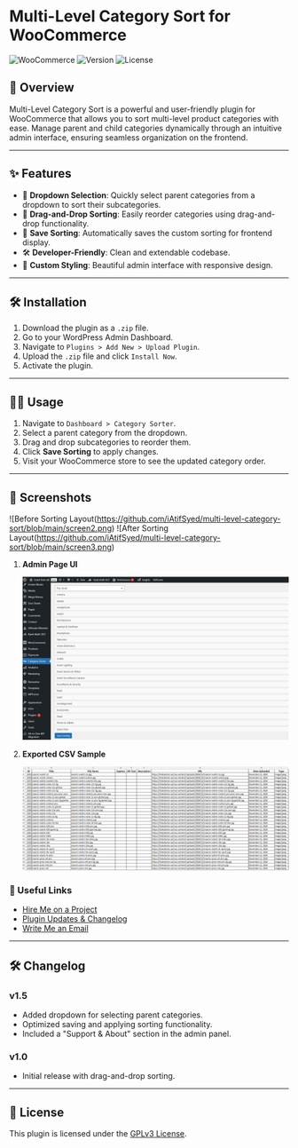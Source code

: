 # Multi-Level Category Sort for WooCommerce

![WooCommerce](https://img.shields.io/badge/WooCommerce-Compatible-blue?style=flat-square) ![Version](https://img.shields.io/badge/Version-1.5-green?style=flat-square) ![License](https://img.shields.io/badge/License-GPL--3.0-red?style=flat-square)

## 🚀 Overview
Multi-Level Category Sort is a powerful and user-friendly plugin for WooCommerce that allows you to sort multi-level product categories with ease. Manage parent and child categories dynamically through an intuitive admin interface, ensuring seamless organization on the frontend.

---

## ✨ Features
- 📂 **Dropdown Selection**: Quickly select parent categories from a dropdown to sort their subcategories.
- 🔄 **Drag-and-Drop Sorting**: Easily reorder categories using drag-and-drop functionality.
- 💾 **Save Sorting**: Automatically saves the custom sorting for frontend display.
- 🛠 **Developer-Friendly**: Clean and extendable codebase.
- 🎨 **Custom Styling**: Beautiful admin interface with responsive design.

---

## 🛠 Installation

1. Download the plugin as a `.zip` file.
2. Go to your WordPress Admin Dashboard.
3. Navigate to `Plugins > Add New > Upload Plugin`.
4. Upload the `.zip` file and click `Install Now`.
5. Activate the plugin.

---

## 🧑‍💻 Usage

1. Navigate to `Dashboard > Category Sorter`.
2. Select a parent category from the dropdown.
3. Drag and drop subcategories to reorder them.
4. Click **Save Sorting** to apply changes.
5. Visit your WooCommerce store to see the updated category order.

---

## 🎯 Screenshots

![Before Sorting Layout(https://github.com/iAtifSyed/multi-level-category-sort/blob/main/screen2.png)
![After Sorting Layout(https://github.com/iAtifSyed/multi-level-category-sort/blob/main/screen3.png)


1. **Admin Page UI**

   ![Admin Page UI](https://github.com/iAtifSyed/multi-level-category-sort/blob/main/screen1.png)

2. **Exported CSV Sample**

   ![Exported CSV](https://raw.githubusercontent.com/iAtifSyed/mediaexport-master/refs/heads/main/screenshot2.png)



### 🔗 Useful Links
- [Hire Me on a Project](https://iatifsyed.github.io/)
- [Plugin Updates & Changelog](https://github.com/iAtifSyed/multi-level-category-sort)
- [Write Me an Email](mailto:iatifsyed@gmail.com)

---

## 🛠 Changelog

### v1.5
- Added dropdown for selecting parent categories.
- Optimized saving and applying sorting functionality.
- Included a "Support & About" section in the admin panel.

### v1.0
- Initial release with drag-and-drop sorting.

---

## 📜 License

This plugin is licensed under the [GPLv3 License](https://www.gnu.org/licenses/gpl-3.0.html).
